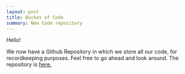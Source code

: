 ```yaml
---
layout: post
title: Bucket of Code
summary: New Code repository
---
```

Hello!

We now have a Github Repository in which we store all our code, for recordkeeping purposes. Feel free to go ahead and look around. The repository is [here.](https://github.com/MarkvilleRobotics/code)
